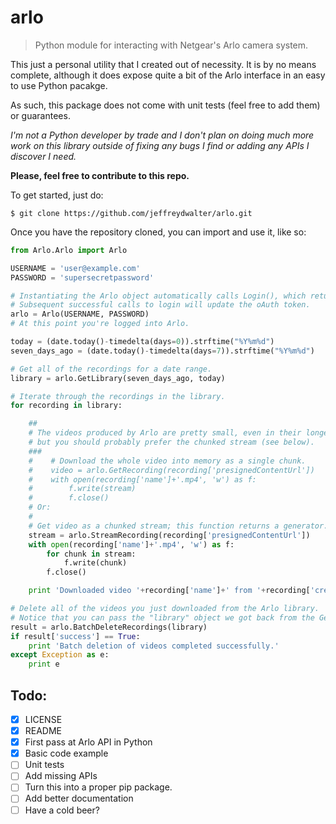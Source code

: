 # arlo
> Python module for interacting with Netgear's Arlo camera system.

This just a personal utility that I created out of necessity. It is by no means complete, although it does expose quite a bit of the Arlo interface in an easy to use Python pacakge.

As such, this package does not come with unit tests (feel free to add them) or guarantees.

*I'm not a Python developer by trade and I don't plan on doing much more work on this library outside of fixing any bugs I find or adding any APIs I discover I need.*

**Please, feel free to contribute to this repo.**

To get started, just do:

```
$ git clone https://github.com/jeffreydwalter/arlo.git
```

Once you have the repository cloned, you can import and use it, like so:

```python
from Arlo.Arlo import Arlo

USERNAME = 'user@example.com'
PASSWORD = 'supersecretpassword'

# Instantiating the Arlo object automatically calls Login(), which returns an oAuth token that gets cached.
# Subsequent successful calls to login will update the oAuth token.
arlo = Arlo(USERNAME, PASSWORD)
# At this point you're logged into Arlo.

today = (date.today()-timedelta(days=0)).strftime("%Y%m%d")
seven_days_ago = (date.today()-timedelta(days=7)).strftime("%Y%m%d")

# Get all of the recordings for a date range.
library = arlo.GetLibrary(seven_days_ago, today)

# Iterate through the recordings in the library.
for recording in library:

	##
	# The videos produced by Arlo are pretty small, even in their longest, best quality settings,
	# but you should probably prefer the chunked stream (see below). 
	###    
	#    # Download the whole video into memory as a single chunk.
	#    video = arlo.GetRecording(recording['presignedContentUrl'])
	#	 with open(recording['name']+'.mp4', 'w') as f:
	#        f.write(stream)
	#        f.close()
	# Or:
	#
	# Get video as a chunked stream; this function returns a generator.
	stream = arlo.StreamRecording(recording['presignedContentUrl'])
	with open(recording['name']+'.mp4', 'w') as f:
    	for chunk in stream:
        	f.write(chunk)
        f.close()

	print 'Downloaded video '+recording['name']+' from '+recording['createdDate']+'.'

# Delete all of the videos you just downloaded from the Arlo library.
# Notice that you can pass the "library" object we got back from the GetLibrary() call.
result = arlo.BatchDeleteRecordings(library)
if result['success'] == True:
	print 'Batch deletion of videos completed successfully.'
except Exception as e:
    print e
```

## Todo:
- [x] LICENSE
- [x] README
- [x] First pass at Arlo API in Python 
- [x] Basic code example 
- [ ] Unit tests
- [ ] Add missing APIs
- [ ] Turn this into a proper pip package.
- [ ] Add better documentation
- [ ] Have a cold beer?
